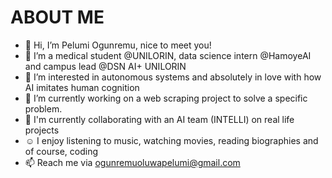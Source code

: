 # ABOUT ME

- 👋 Hi, I’m Pelumi Ogunremu, nice to meet you!
- 🧠 I’m a medical student @UNILORIN, data science intern @HamoyeAI and campus lead @DSN AI+ UNILORIN
- 👀 I’m interested in autonomous systems and absolutely in love with how AI imitates human cognition
- 🌱 I’m currently working on a web scraping project to solve a specific problem.
- 💞️ I'm currently collaborating with an AI team (INTELLI) on real life projects
- ☺️ I enjoy listening to music, watching movies, reading biographies and of course, coding
- 📫 Reach me via ogunremuoluwapelumi@gmail.com

<!---
Pelumi-Ogunremu/About_me is a ✨ special ✨ repository because its `README.md` (this file) appears on your GitHub profile.
You can click the Preview link to take a look at your changes.
--->
